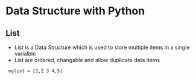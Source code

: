 # Data Structure with Python
## List 
* List is a Data Structure which is used to store multiple items in a single varialble
* List are ordered, changable and allow duplicate data items

``` mylist = [1,2 3 4,5]```
